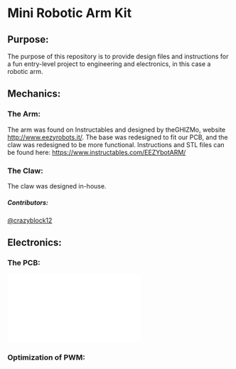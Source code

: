 # Mini Robotic Arm Kit
## Purpose:
The purpose of this repository is to provide design files and instructions for a fun entry-level project to engineering and electronics, in this case a robotic arm.

## Mechanics:
### The Arm:
The arm was found on Instructables and designed by theGHIZMo, website http://www.eezyrobots.it/. The base was redesigned to fit our PCB, and the claw was redesigned to be more functional. Instructions and STL files can be found here: https://www.instructables.com/EEZYbotARM/

### The Claw: 
The claw was designed in-house.
##### Contributors:
[@crazyblock12](https://github.com/crazyblock12)

## Electronics:
### The PCB:
![Alt text](images/schematicPhotoColor.pdf)

### Optimization of PWM:

